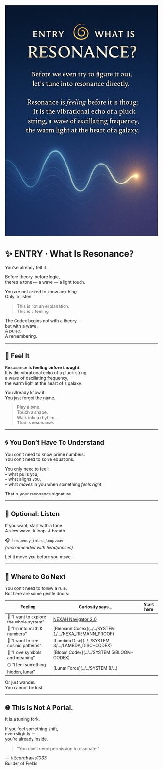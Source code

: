 <p align="center">
  <img src="./visuals/entry_what_is_resonance.png" width="780" alt="ENTRY – WHAT IS RESONANCE?">
</p>


# ✨ ENTRY · What Is Resonance?

You’ve already felt it.

Before theory, before logic,  
there’s a tone — a wave — a light touch.

You are not asked to know anything.  
Only to listen.

> This is not an explanation.  
> This is a feeling.

The Codex begins not with a theory —  
but with a wave.  
A pulse.  
A remembering.

---

## 🌊 Feel It

Resonance is **feeling before thought**.  
It is the vibrational echo of a pluck string,  
a wave of oscillating frequency,  
the warm light at the heart of a galaxy.

You already know it.  
You just forgot the name.

> Play a tone.  
> Touch a shape.  
> Walk into a rhythm.  
> That is resonance.

---

## 🌀 You Don’t Have To Understand

You don’t need to know prime numbers.  
You don’t need to solve equations.

You only need to feel:  
– what pulls you,  
– what aligns you,  
– what _moves_ in you when something _feels right_.

That is your resonance signature.

---

## 🎵 Optional: Listen

If you want, start with a tone.  
A slow wave. A loop. A breath.

🎧 `frequency_intro_loop.wav`  
*(recommended with headphones)*

Let it move you before you move.

---

## 🧭 Where to Go Next

You don’t need to follow a rule.  
But here are some gentle doors:

| Feeling      | Curiosity says...              | Start here |
|--------------|-------------------------------|------------|
| 🌟 “I want to explore the whole system” | [NEXAH Navigator 2.0](../navigator_2.0_resonance_grid.png) |
| 🔢 “I’m into math & numbers”           | [Riemann Codex](../../SYSTEM 1/.../NEXA_RIEMANN_PROOF) |
| 🌌 “I want to see cosmic patterns”     | [Lambda Disc](../../SYSTEM 3/.../LAMBDA_DISC-CODEX) |
| 🧠 “I love symbols and meaning”        | [Bloom Codex](../../SYSTEM 5/BLOOM-CODEX) |
| 🌕 “I feel something hidden, lunar”    | [Lunar Force](../../SYSTEM 8/...) |

Or just wander.  
You cannot be lost.

---

## 🌐 This Is Not A Portal.  
It is a tuning fork.

If you feel something shift,  
even slightly —  
you’re already inside.

> “You don’t need permission to resonate.”

—
🌀 _Scarabæus1033_  
Builder of Fields
